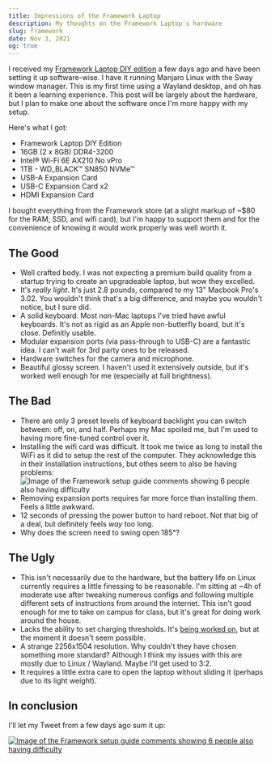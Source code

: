 ```yaml
---
title: Impressions of the Framework Laptop
description: My thoughts on the Framework Laptop's hardware
slug: framework
date: Nov 3, 2021
og: true
---
```


I received my [Framework Laptop DIY edition](https://frame.work) a few days ago and have been setting it up software-wise. I have it running Manjaro Linux with the Sway window manager. This is my first time using a Wayland desktop, and oh has it been a learning experience. This post will be largely about the hardware, but I plan to make one about the software once I'm more happy with my setup.

Here's what I got:
* Framework Laptop DIY Edition
* 16GB (2 x 8GB) DDR4-3200
* Intel® Wi-Fi 6E AX210 No vPro
* 1TB - WD_BLACK™ SN850 NVMe™
* USB-A Expansion Card
* USB-C Expansion Card x2
* HDMI Expansion Card

I bought everything from the Framework store (at a slight markup of ~$80 for the RAM, SSD, and wifi card), but I'm happy to support them and for the convenience of knowing it would work properly was well worth it. 

## The Good
* Well crafted body. I was not expecting a premium build quality from a startup trying to create an upgradeable laptop, but wow they excelled.
* It's *really light*. It's just 2.8 pounds, compared to my 13" Macbook Pro's 3.02. You wouldn't think that's a big difference, and maybe you wouldn't notice, but I sure did.
* A solid keyboard. Most non-Mac laptops I've tried have awful keyboards. It's not as rigid as an Apple non-butterfly board, but it's close. Definitly usable.
* Modular expansion ports (via pass-through to USB-C) are a fantastic idea. I can't wait for 3rd party ones to be released. 
* Hardware switches for the camera and microphone.
* Beautiful glossy screen. I haven't used it extensively outside, but it's worked well enough for me (especially at full brightness).
## The Bad
* There are only 3 preset levels of keyboard backlight you can switch between: off, on, and half. Perhaps my Mac spoiled me, but I'm used to having more fine-tuned control over it.
* Installing the wifi card was difficult. It took me twice as long to install the WiFi as it did to setup the rest of the computer. They acknowledge this in their installation instructions, but othes seem to also be having problems:
![Image of the Framework setup guide comments showing 6 people also having difficulty](/blog/framework/comments.png)
* Removing expansion ports requires far more force than installing them. Feels a little awkward.
* 12 seconds of pressing the power button to hard reboot. Not that big of a deal, but definitely feels *way* too long.
* Why does the screen need to swing open 185°?

## The Ugly
* This isn't necessarily due to the hardware, but the battery life on Linux currently requires a little finessing to be reasonable. I'm sitting at ~4h of moderate use after tweaking numerous configs and following multiple different sets of instructions from around the internet. This isn't good enough for me to take on campus for class, but it's great for doing work around the house.
* Lacks the ability to set charging thresholds. It's [being worked on](https://community.frame.work/t/battery-charge-optioms/755/3), but at the moment it doesn't seem possible. 
* A strange 2256x1504 resolution. Why couldn't they have chosen something more standard? Although I think my issues with this are mostly due to Linux / Wayland. Maybe I'll get used to 3:2.
* It requires a little extra care to open the laptop without sliding it (perhaps due to its light weight).

## In conclusion
I'll let my Tweet from a few days ago sum it up:

[![Image of the Framework setup guide comments showing 6 people also having difficulty](/blog/framework/twitter.png)](https://twitter.com/max_leiter/status/1455642990274248706)